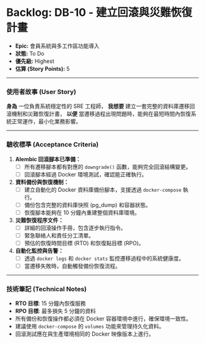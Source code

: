# Backlog: DB-10 - 建立回滾與災難恢復計畫

- **Epic:** 會員系統與多工作區功能導入
- **狀態:** To Do
- **優先級:** Highest
- **估算 (Story Points):** 5

---

### 使用者故事 (User Story)

**身為** 一位負責系統穩定性的 SRE 工程師，
**我想要** 建立一套完整的資料庫遷移回滾機制和災難恢復計畫，
**以便** 當遷移過程出現問題時，能夠在最短時間內恢復系統正常運作，最小化業務影響。

---

### 驗收標準 (Acceptance Criteria)

1.  **Alembic 回滾腳本已準備：**
    -   [ ] 所有遷移腳本都有對應的 `downgrade()` 函數，能夠完全回滾結構變更。
    -   [ ] 回滾腳本經過 Docker 環境測試，確認能正確執行。

2.  **資料備份與恢復機制：**
    -   [ ] 建立自動化的 Docker 資料庫備份腳本，支援透過 `docker-compose` 執行。
    -   [ ] 備份包含完整的資料庫快照 (pg_dump) 和容器狀態。
    -   [ ] 恢復腳本能夠在 10 分鐘內重建整個資料庫環境。

3.  **災難恢復程序文件：**
    -   [ ] 詳細的回滾操作手冊，包含逐步執行指令。
    -   [ ] 緊急聯絡人和責任分工清單。
    -   [ ] 預估的恢復時間目標 (RTO) 和恢復點目標 (RPO)。

4.  **自動化監控與告警：**
    -   [ ] 透過 `docker logs` 和 `docker stats` 監控遷移過程中的系統健康度。
    -   [ ] 當遷移失敗時，自動觸發備份恢復流程。

---

### 技術筆記 (Technical Notes)

-   **RTO 目標**: 15 分鐘內恢復服務
-   **RPO 目標**: 最多損失 5 分鐘的資料
-   所有備份和恢復操作都必須在 Docker 容器環境中進行，確保環境一致性。
-   建議使用 `docker-compose` 的 `volumes` 功能來管理持久化資料。
-   回滾測試應在與生產環境相同的 Docker 映像版本上進行。 